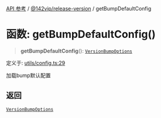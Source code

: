 [API 参考](../wiki/Home) / [@142vip/release-version](../wiki/@142vip.release-version) / getBumpDefaultConfig

# 函数: getBumpDefaultConfig()

> **getBumpDefaultConfig**(): [`VersionBumpOptions`](../wiki/@142vip.release-version.%E6%8E%A5%E5%8F%A3.VersionBumpOptions)

定义于: [utils/config.ts:29](https://github.com/142vip/core-x/blob/5281e59d2cdd2de59e1ea761d17ed7fe118d1e60/packages/release-version/src/utils/config.ts#L29)

加载bump默认配置

## 返回

[`VersionBumpOptions`](../wiki/@142vip.release-version.%E6%8E%A5%E5%8F%A3.VersionBumpOptions)
